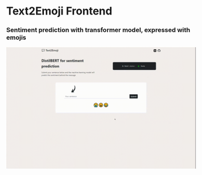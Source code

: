 # Text2Emoji Frontend
### Sentiment prediction with transformer model, expressed with emojis

![](https://github.com/aca18mj/emojiFront/blob/main/docs/screen-capture.gif)
